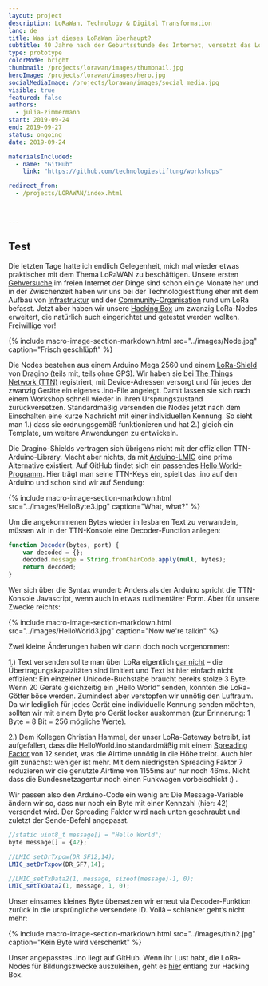 ```yaml
---
layout: project
description: LoRaWan, Technology & Digital Transformation
lang: de
title: Was ist dieses LoRaWan überhaupt?
subtitle: 40 Jahre nach der Geburtsstunde des Internet, versetzt das LoRaWan die Tech-Szene in helle Aufregeung
type: prototype
colorMode: bright
thumbnail: /projects/lorawan/images/thumbnail.jpg
heroImage: /projects/lorawan/images/hero.jpg
socialMediaImage: /projects/lorawan/images/social_media.jpg
visible: true
featured: false
authors:
  - julia-zimmermann
start: 2019-09-24
end: 2019-09-27
status: ongoing
date: 2019-09-24

materialsIncluded:
  - name: "GitHub"
    link: "https://github.com/technologiestiftung/workshops"

redirect_from:
  - /projects/LORAWAN/index.html



---
```


## Test

 Die letzten Tage  hatte ich endlich Gelegenheit, mich mal wieder etwas praktischer mit dem Thema LoRaWAN zu beschäftigen. Unsere ersten [Gehversuche](https://github.com/technologiestiftung/LoRaWAN) im freien Internet der Dinge sind schon einige Monate her und in der Zwischenzeit haben wir uns bei der Technologiestiftung eher mit dem Aufbau von [Infrastruktur](https://www.technologiestiftung-berlin.de/de/blog/gewinnspiel-lorawan-gateways-gewinnerinnen-stehen-fest/) und der [Community-Organisation](https://www.technologiestiftung-berlin.de/de/blog/anwendungen-netze-und-bildung/) rund um LoRa befasst. Jetzt aber haben wir unsere [Hacking Box](https://www.technologiestiftung-berlin.de/hackingbox/) um zwanzig LoRa-Nodes erweitert, die natürlich auch eingerichtet und getestet werden wollten. Freiwillige vor!

{% include macro-image-section-markdown.html src="../images/Node.jpg" caption="Frisch geschlüpft" %}

Die Nodes bestehen aus einem Arduino Mega 2560 und einem [LoRa-Shield](http://wiki.dragino.com/index.php?title=Lora_Shield) von Dragino (teils mit, teils ohne GPS). Wir haben sie bei [The Things Network (TTN)](https://thethingsnetwork.org) registriert, mit Device-Adressen versorgt und für jedes der zwanzig Geräte ein eigenes .ino-File angelegt. Damit lassen sie sich nach einem Workshop schnell wieder in ihren Ursprungszustand zurückversetzen. Standardmäßig versenden die Nodes jetzt nach dem Einschalten eine kurze Nachricht mit einer individuellen Kennung. So sieht man 1.) dass sie ordnungsgemäß funktionieren und hat 2.) gleich ein Template, um weitere Anwendungen zu entwickeln.

Die Dragino-Shields vertragen sich übrigens nicht mit der offiziellen TTN-Arduino-Library. Macht aber nichts, da mit [Arduino-LMIC](https://github.com/matthijskooijman/arduino-lmic) eine prima Alternative existiert. Auf GitHub findet sich ein passendes [Hello World-Programm](https://github.com/SensorsIot/LoRa/blob/master/Nodes/Dragino/HelloWorld/HelloWorld.ino). Hier trägt man seine TTN-Keys ein, spielt das .ino auf den Arduino und schon sind wir auf Sendung:

{% include macro-image-section-markdown.html src="../images/HelloByte3.jpg" caption="What, what?" %}

Um die angekommenen Bytes wieder in lesbaren Text zu verwandeln, müssen wir in der TTN-Konsole eine Decoder-Function anlegen:

```js
function Decoder(bytes, port) {
    var decoded = {};
    decoded.message = String.fromCharCode.apply(null, bytes);
    return decoded;
}
```

Wer sich über die Syntax wundert: Anders als der Arduino spricht die TTN-Konsole Javascript, wenn auch in etwas rudimentärer Form. Aber für unsere Zwecke reichts:

{% include macro-image-section-markdown.html src="../images/HelloWorld3.jpg" caption="Now we're talkin" %}

Zwei kleine Änderungen haben wir dann doch noch vorgenommen:

1.) Text versenden sollte man über LoRa eigentlich [gar nicht](https://www.thethingsnetwork.org/docs/devices/bytes.html#how-to-send-text) – die Übertragungskapazitäten sind limitiert und Text ist hier einfach nicht effizient: Ein einzelner Unicode-Buchstabe braucht bereits stolze 3 Byte. Wenn 20 Geräte gleichzeitig ein „Hello World“ senden, könnten die LoRa-Götter böse werden. Zumindest aber verstopfen wir unnötig den Luftraum. Da wir lediglich für jedes Gerät eine individuelle Kennung senden möchten, sollten wir mit einem Byte pro Gerät locker auskommen (zur Erinnerung: 1 Byte = 8 Bit = 256 mögliche Werte).

2.) Dem Kollegen Christian Hammel, der unser LoRa-Gateway betreibt, ist aufgefallen, dass die HelloWorld.ino standardmäßig mit einem [Spreading Factor](https://docs.exploratory.engineering/lora/dr_sf/) von 12 sendet, was die Airtime unnötig in die Höhe treibt. Auch hier gilt zunächst: weniger ist mehr. Mit dem niedrigsten Spreading Faktor 7 reduzieren wir die genutzte Airtime von 1155ms auf nur noch 46ms. Nicht dass die Bundesnetzagentur noch einen Funkwagen vorbeischickt :) .

Wir passen also den Arduino-Code ein wenig an: Die Message-Variable ändern wir so, dass nur noch ein Byte mit einer Kennzahl (hier: 42) versendet wird. Der Spreading Faktor wird nach unten geschraubt und zuletzt der Sende-Befehl angepasst.

```js
//static uint8_t message[] = "Hello World";
byte message[] = {42};

//LMIC_setDrTxpow(DR_SF12,14);
LMIC_setDrTxpow(DR_SF7,14);

//LMIC_setTxData2(1, message, sizeof(message)-1, 0);
LMIC_setTxData2(1, message, 1, 0);
```

Unser einsames kleines Byte übersetzen wir erneut via Decoder-Funktion zurück in die ursprüngliche versendete ID. Voilà – schlanker geht’s nicht mehr:

{% include macro-image-section-markdown.html src="../images/thin2.jpg" caption="Kein Byte wird verschenkt" %}

Unser angepasstes .ino liegt auf GitHub. Wenn ihr Lust habt, die LoRa-Nodes für Bildungszwecke auszuleihen, geht es [hier](https://www.technologiestiftung-berlin.de/hackingbox/) entlang zur Hacking Box.
